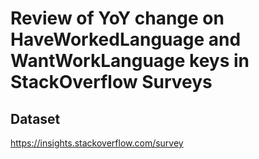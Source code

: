 # Review of YoY change on HaveWorkedLanguage and WantWorkLanguage keys in StackOverflow Surveys



## Dataset

https://insights.stackoverflow.com/survey
